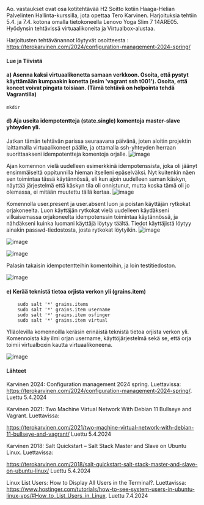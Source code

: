 Ao. vastaukset ovat osa kotitehtävää H2 Soitto kotiin Haaga-Helian Palvelinten Hallinta-kurssilla, jota opettaa Tero Karvinen. Harjoituksia tehtiin 5.4. ja 7.4. kotona omalla tietokoneella Lenovo Yoga Slim 7 14ARE05. Hyödynsin tehtävissä virtuaalikoneita ja Virtualbox-alustaa. 

Harjoitusten tehtävänannot löytyvät osoitteesta :
https://terokarvinen.com/2024/configuration-management-2024-spring/


#### Lue ja Tiivistä

#### a) Asenna kaksi virtuaalikonetta samaan verkkoon. Osoita, että pystyt käyttämään kumpaakin konetta (esim 'vagrant ssh t001'). Osoita, että koneet voivat pingata toisiaan. (Tämä tehtävä on helpointa tehdä Vagrantilla)
    mkdir 

#### d) Aja useita idempotentteja (state.single) komentoja master-slave yhteyden yli.

Jatkan tämän tehtävän parissa seuraavana päivänä, joten aloitin projektin laittamalla virtuaalikoneet päälle, ja ottamalla ssh-yhteyden herraan suorittaakseni idempotentteja komentoja orjalle. 
![image](https://github.com/katariinarytkonen/ICI001AS3A-3005/assets/164856665/8e6c87a7-4d0e-4cc2-bf49-2dba5e2db00f)

Ajan komennon vielä uudelleen esimerkkinä idempotenssista, joka oli jäänyt ensimmäiseltä oppitunnilla hieman itselleni epäselväksi. Nyt kuitenkin näen sen toimintaa tässä käytännössä, eli kun ajoin uudelleen saman käskyn, näyttää järjestelmä että käskyn tila oli onnistunut, mutta koska tämä oli jo olemassa, ei mitään muutettu tällä kertaa.
![image](https://github.com/katariinarytkonen/ICI001AS3A-3005/assets/164856665/f9be4a39-655b-47fd-9779-21477bf9df8d)

Komennolla user.present ja user.absent luon ja poistan käyttäjän rytkokat orjakoneelta. Luon käyttäjän rytkokat vielä uudelleen käydäkseni vilkaisemassa orjakoneelta idempotenssin toimintaa käytännössä, ja nähdäkseni kuinka luomani käyttäjä löytyy täältä. Tiedot käyttäjistä löytyy ainakin passwd-tiedostosta, josta rytkokat löytyikin.
![image](https://github.com/katariinarytkonen/ICI001AS3A-3005/assets/164856665/9e5a5f1e-3391-4728-ae0f-596beee2e713)

![image](https://github.com/katariinarytkonen/ICI001AS3A-3005/assets/164856665/c923c3b1-de8e-42d6-91ae-5cdf0ddb0b11)

![image](https://github.com/katariinarytkonen/ICI001AS3A-3005/assets/164856665/d53622da-f7aa-42fe-8d62-b035d78bfcdf)

Palasin takaisin idempotentteihin komentoihin, ja loin testitiedoston.

![image](https://github.com/katariinarytkonen/ICI001AS3A-3005/assets/164856665/293ceca5-5f30-49f3-8a7d-d510ba1ef3e8)







    
#### e) Kerää teknistä tietoa orjista verkon yli (grains.item)
        sudo salt '*' grains.items
        sudo salt '*' grains.item username
        sudo salt '*' grains.item osfinger
        sudo salt '*' grains.item virtual

    
Ylläolevilla komennoilla keräsin erinäistä teknistä tietoa orjista verkon yli. Komennoista käy ilmi orjan username, käyttöjärjestelmä sekä se, että orja toimii virtualboxin kautta virtuaalikoneena.

![image](https://github.com/katariinarytkonen/ICI001AS3A-3005/assets/164856665/be91e75a-6159-469d-bb52-10b2dac5f10f)



#### Lähteet
Karvinen 2024: Configuration management 2024 spring. Luettavissa:
https://terokarvinen.com/2024/configuration-management-2024-spring/. Luettu 5.4.2024

Karvinen 2021: Two Machine Virtual Network With Debian 11 Bullseye and Vagrant. Luettavissa:

https://terokarvinen.com/2021/two-machine-virtual-network-with-debian-11-bullseye-and-vagrant/ Luettu 5.4.2024

Karvinen 2018: Salt Quickstart – Salt Stack Master and Slave on Ubuntu Linux. Luettavissa:

https://terokarvinen.com/2018/salt-quickstart-salt-stack-master-and-slave-on-ubuntu-linux/ Luettu 5.4.2024
 
Linux List Users: How to Display All Users in the Terminal?. Luettavissa:
https://www.hostinger.com/tutorials/how-to-see-system-users-in-ubuntu-linux-vps/#How_to_List_Users_in_Linux. Luettu 7.4.2024
